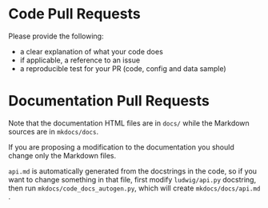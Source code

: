# Code Pull Requests

Please provide the following:

- a clear explanation of what your code does
- if applicable, a reference to an issue
- a reproducible test for your PR (code, config and data sample)

# Documentation Pull Requests

Note that the documentation HTML files are in `docs/` while the Markdown sources are in `mkdocs/docs`.

If you are proposing a modification to the documentation you should change only the Markdown files.

`api.md` is automatically generated from the docstrings in the code, so if you want to change something in that file, first modify `ludwig/api.py` docstring, then run `mkdocs/code_docs_autogen.py`, which will create `mkdocs/docs/api.md` .
